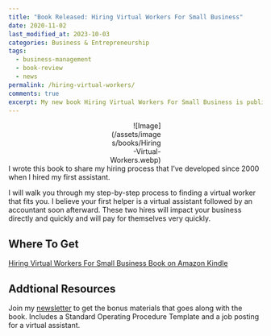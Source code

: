 ```yaml
---
title: "Book Released: Hiring Virtual Workers For Small Business"
date: 2020-11-02
last_modified_at: 2023-10-03
categories: Business & Entrepreneurship
tags:
  - business-management
  - book-review
  - news
permalink: /hiring-virtual-workers/
comments: true
excerpt: My new book Hiring Virtual Workers For Small Business is published
---
```

<div style="width:20%; margin:0 auto;" align="right" markdown="1">
![Image](/assets/images/books/Hiring-Virtual-Workers.webp)
</div>
I wrote this book to share my hiring process that I’ve developed since 2000 when I hired my first assistant. 

I will walk you through my step-by-step process to finding a virtual worker that fits you. I believe your first helper is a virtual assistant followed by an accountant soon afterward. These two hires will impact your business directly and quickly and will pay for themselves very quickly.

## Where To Get

[Hiring Virtual Workers For Small Business Book on Amazon Kindle](https://amzn.to/2FvAxx9)

## Addtional Resources
Join my [newsletter](/newsletter/) to get the bonus materials that goes along with the book. Includes a Standard Operating Procedure Template and a job posting for a virtual assistant.